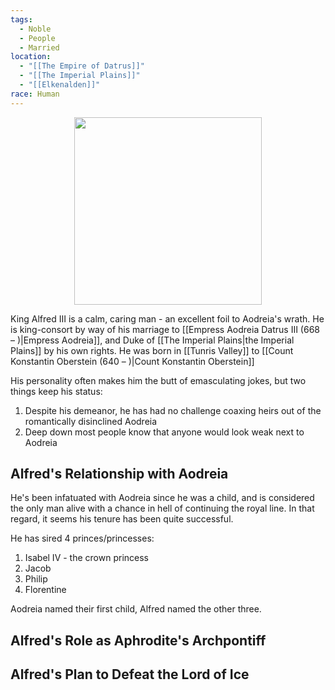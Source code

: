 ```yaml
---
tags:
  - Noble
  - People
  - Married
location:
  - "[[The Empire of Datrus]]"
  - "[[The Imperial Plains]]"
  - "[[Elkenalden]]"
race: Human
---
```

<p style="text-align:center;"><img src="https://foundry-vtt-kb.s3.us-east-2.amazonaws.com/Images/Tokens/NPCs/Nobles/Duke%20Alfred%20III%203.png" width="300" height="300"></p>

King Alfred Ⅲ is a calm, caring man - an excellent foil to Aodreia's wrath. He is king-consort by way of his marriage to [[Empress Aodreia Datrus Ⅲ (668 – )|Empress Aodreia]], and Duke of [[The Imperial Plains|the Imperial Plains]] by his own rights. He was born in [[Tunris Valley]] to [[Count Konstantin Oberstein (640 – )|Count Konstantin Oberstein]]

His personality often makes him the butt of emasculating jokes, but two things keep his status:

1. Despite his demeanor, he has had no challenge coaxing heirs out of the romantically disinclined Aodreia
2. Deep down most people know that anyone would look weak next to Aodreia

## Alfred's Relationship with Aodreia
He's been infatuated with Aodreia since he was a child, and is considered the only man alive with a chance in hell of continuing the royal line. In that regard, it seems his tenure has been quite successful.

He has sired 4 princes/princesses:

1. Isabel IV - the crown princess
2. Jacob
3. Philip
4. Florentine

Aodreia named their first child, Alfred named the other three.
## Alfred's Role as Aphrodite's Archpontiff

## Alfred's Plan to Defeat the Lord of Ice


<section class="secret">

</section>